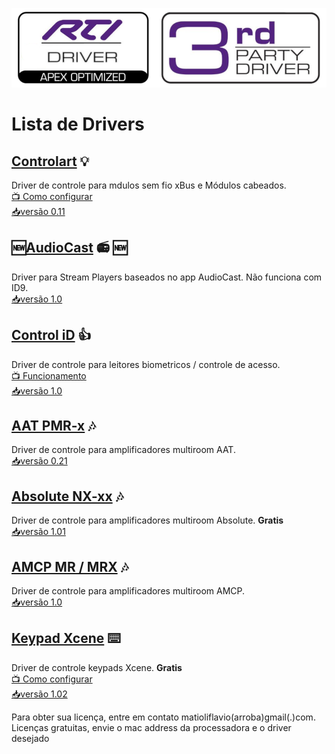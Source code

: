 ![img](https://raw.githubusercontent.com/Matioliflavio/RTI-Drivers/master/RTIDriver3rdParty.png)


# Lista de Drivers

## [Controlart](https://matioliflavio.github.io/RTI-Drivers)<!--/Controlart.html)--> 💡

Driver de controle para mdulos sem fio xBus e Módulos cabeados.  
[📺 Como configurar](https://youtu.be/4LRs-2Ro52w)  
[📥versão 0.11](https://github.com/Matioliflavio/RTI-Drivers/raw/master/ControlArt%20v0.11.rtidriver)  
  

## 🆕[AudioCast](https://matioliflavio.github.io/RTI-Drivers) 📻 🆕

Driver para Stream Players baseados no app AudioCast. Não funciona com ID9.  
[📥versão 1.0](https://github.com/Matioliflavio/RTI-Drivers/raw/master/AudioCast%20v1.0.rtidriver)    
  

## [Control iD](https://matioliflavio.github.io/RTI-Drivers)<!--/ControliD.html)--> 👍

Driver de controle para leitores biometricos / controle de acesso.  
[📺 Funcionamento](https://youtu.be/UwRdSBLR4gc)  
[📥versão 1.0](https://github.com/Matioliflavio/RTI-Drivers/raw/master/Control_ID%20v1.0.rtidriver)      
  

## [AAT PMR-x](https://matioliflavio.github.io/RTI-Drivers)<!--/AAT.html)--> 🎶

Driver de controle para amplificadores multiroom AAT.  
[📥versão 0.21](https://github.com/Matioliflavio/RTI-Drivers/raw/master/AAT%20PMR-x%20V0.21.rtidriver)    
  

## [Absolute NX-xx](https://matioliflavio.github.io/RTI-Drivers)<!--/Absolute.html)--> 🎶

Driver de controle para amplificadores multiroom Absolute. **Gratis**  
[📥versão 1.01](https://github.com/Matioliflavio/RTI-Drivers/raw/master/Absolute%20NX-xx%20v1.01.rtidriver)  


## [AMCP MR / MRX](https://matioliflavio.github.io/RTI-Drivers)<!--/AMCP.html)--> 🎶

Driver de controle para amplificadores multiroom AMCP.  
[📥versão 1.0](https://github.com/Matioliflavio/RTI-Drivers/raw/master/AMCP%20-%20MR-MRX%20Series%20v1.00.rtidriver)  


## [Keypad Xcene](https://matioliflavio.github.io/RTI-Drivers)<!--/Xcene.html)--> ⌨️

Driver de controle keypads Xcene. **Gratis**  
[📺 Como configurar](https://youtu.be/aVJv_6ff9MQ)  
[📥versão 1.02](https://github.com/Matioliflavio/RTI-Drivers/raw/master/Xcene%20Keypad%20V1.02.rtidriver)  


Para obter sua licença, entre em contato matioliflavio(arroba)gmail(.)com.  
Licenças gratuitas, envie o mac address da processadora e o driver desejado  


<!--
```markdown
Syntax highlighted code block

# Header 1
## Header 2
### Header 3

- Bulleted
- List

1. Numbered
2. List

**Bold** and _Italic_ and `Code` text

[Link](url) and ![Image](src)
```
-->